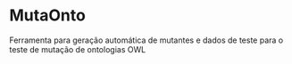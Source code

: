 # MutaOnto
Ferramenta para geração automática de mutantes e dados de teste para o teste de mutação de ontologias OWL
